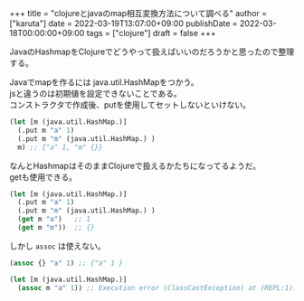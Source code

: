 +++
title = "clojureとjavaのmap相互変換方法について調べる"
author = ["karuta"]
date = 2022-03-19T13:07:00+09:00
publishDate = 2022-03-18T00:00:00+09:00
tags = ["clojure"]
draft = false
+++

JavaのHashmapをClojureでどうやって扱えばいいのだろうかと思ったので整理する。 <br/>

<!--more-->

Javaでmapを作るには java.util.HashMapをつかう。 <br/>
jsと違うのは初期値を設定できないことである。 <br/>
コンストラクタで作成後、putを使用してセットしないといけない。 <br/>

```clojure
(let [m (java.util.HashMap.)]
  (.put m "a" 1)
  (.put m "m" (java.util.HashMap.) )
  m) ;; {"a" 1, "m" {}}
```

なんとHashmapはそのままClojureで扱えるかたちになってるようだ。 <br/>
getも使用できる。 <br/>

```clojure
(let [m (java.util.HashMap.)]
  (.put m "a" 1)
  (.put m "m" (java.util.HashMap.) )
  (get m "a")   ;; 1
  (get m "m"))  ;; {}
```

しかし `assoc` は使えない。 <br/>

```clojure
(assoc {} "a" 1) ;; {"a" 1 }

(let [m (java.util.HashMap.)]
  (assoc m "a" 1)) ;; Execution error (ClassCastException) at (REPL:1).
```
